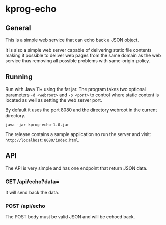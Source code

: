 # kprog-echo

## General

This is a simple web service that can echo back a JSON object.

It is also a simple web server capable of delivering static file contents making
it possible to deliver web pages from the same domain as the web service thus
removing all possible problems with same-origin-policy.

## Running

Run with Java 11+ using the fat jar. The program takes two optional parameters
`-d <webroot>` and `-p <port>` to control where static content is located as
well as setting the web server port.

By default it uses the port 8080 and the directory webroot in the current 
directory.

`java -jar kprog-echo-1.0.jar`

The release contains a sample application so run the server and visit:
`http://localhost:8080/index.html`.

## API

The API is very simple and has one endpoint that return JSON data.

### GET /api/echo?data=<json>

It will send back the data.

### POST /api/echo

The POST body must be valid JSON and will be echoed back.
